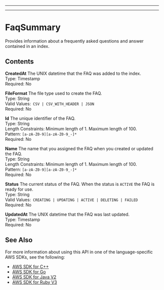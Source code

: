 --------

--------

# FaqSummary<a name="API_FaqSummary"></a>

Provides information about a frequently asked questions and answer contained in an index\.

## Contents<a name="API_FaqSummary_Contents"></a>

 **CreatedAt**   <a name="Kendra-Type-FaqSummary-CreatedAt"></a>
The UNIX datetime that the FAQ was added to the index\.  
Type: Timestamp  
Required: No

 **FileFormat**   <a name="Kendra-Type-FaqSummary-FileFormat"></a>
The file type used to create the FAQ\.   
Type: String  
Valid Values:` CSV | CSV_WITH_HEADER | JSON`   
Required: No

 **Id**   <a name="Kendra-Type-FaqSummary-Id"></a>
The unique identifier of the FAQ\.  
Type: String  
Length Constraints: Minimum length of 1\. Maximum length of 100\.  
Pattern: `[a-zA-Z0-9][a-zA-Z0-9_-]*`   
Required: No

 **Name**   <a name="Kendra-Type-FaqSummary-Name"></a>
The name that you assigned the FAQ when you created or updated the FAQ\.  
Type: String  
Length Constraints: Minimum length of 1\. Maximum length of 100\.  
Pattern: `[a-zA-Z0-9][a-zA-Z0-9_-]*`   
Required: No

 **Status**   <a name="Kendra-Type-FaqSummary-Status"></a>
The current status of the FAQ\. When the status is `ACTIVE` the FAQ is ready for use\.  
Type: String  
Valid Values:` CREATING | UPDATING | ACTIVE | DELETING | FAILED`   
Required: No

 **UpdatedAt**   <a name="Kendra-Type-FaqSummary-UpdatedAt"></a>
The UNIX datetime that the FAQ was last updated\.  
Type: Timestamp  
Required: No

## See Also<a name="API_FaqSummary_SeeAlso"></a>

For more information about using this API in one of the language\-specific AWS SDKs, see the following:
+  [AWS SDK for C\+\+](https://docs.aws.amazon.com/goto/SdkForCpp/kendra-2019-02-03/FaqSummary) 
+  [AWS SDK for Go](https://docs.aws.amazon.com/goto/SdkForGoV1/kendra-2019-02-03/FaqSummary) 
+  [AWS SDK for Java V2](https://docs.aws.amazon.com/goto/SdkForJavaV2/kendra-2019-02-03/FaqSummary) 
+  [AWS SDK for Ruby V3](https://docs.aws.amazon.com/goto/SdkForRubyV3/kendra-2019-02-03/FaqSummary) 
